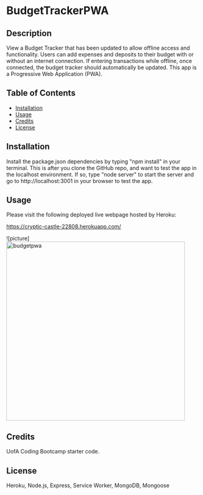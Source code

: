 
# BudgetTrackerPWA

## Description
View a Budget Tracker that has been updated to allow offline access and functionality. Users can add expenses and deposits to their budget with or without an internet connection. If entering transactions while offline, once connected, the budget tracker should automatically be updated. This app is a Progressive Web Application (PWA).

## Table of Contents 
* [Installation](#installation)
* [Usage](#usage)
* [Credits](#credits)
* [License](#license)

## Installation 
Install the package.json dependencies by typing "npm install" in your terminal. This is after you clone the GitHub repo, and want to test the app in the localhost environment. If so, type "node server" to start the server and go to http://localhost:3001 in your browser to test the app. 



## Usage 
Please visit the following deployed live webpage hosted by Heroku:

https://cryptic-castle-22808.herokuapp.com/


![picture] <img width="468" alt="budgetpwa" src="https://user-images.githubusercontent.com/68198938/102033655-35ed1880-3d79-11eb-85f3-b4b0c3ab6f93.png">

    
## Credits 
UofA Coding Bootcamp starter code.

## License 
Heroku, Node.js, Express, Service Worker, MongoDB, Mongoose

